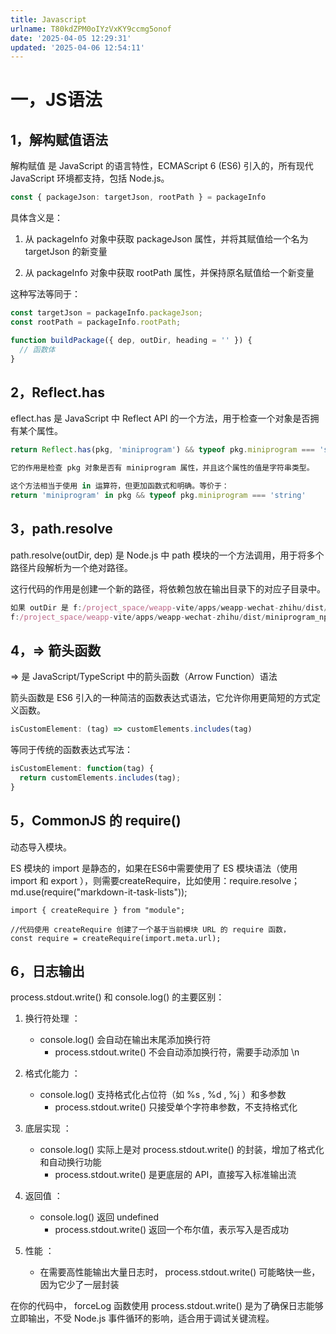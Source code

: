 ```yaml
---
title: Javascript
urlname: T80kdZPM0oIYzVxKY9ccmg5onof
date: '2025-04-05 12:29:31'
updated: '2025-04-06 12:54:11'
---
```

# 一，JS语法
## 1，解构赋值语法
解构赋值 是 JavaScript 的语言特性，ECMAScript 6 (ES6) 引入的，所有现代 JavaScript 环境都支持，包括 Node.js。
```typescript
const { packageJson: targetJson, rootPath } = packageInfo
```
具体含义是：
1. 从 packageInfo 对象中获取 packageJson 属性，并将其赋值给一个名为 targetJson 的新变量

1. 从 packageInfo 对象中获取 rootPath 属性，并保持原名赋值给一个新变量

这种写法等同于：
```typescript
const targetJson = packageInfo.packageJson;
const rootPath = packageInfo.rootPath;
```
```typescript
function buildPackage({ dep, outDir, heading = '' }) {
  // 函数体
}
```
## 2，Reflect.has
eflect.has 是 JavaScript 中 Reflect API 的一个方法，用于检查一个对象是否拥有某个属性。
```typescript
return Reflect.has(pkg, 'miniprogram') && typeof pkg.miniprogram === 'string'

它的作用是检查 pkg 对象是否有 miniprogram 属性，并且这个属性的值是字符串类型。

这个方法相当于使用 in 运算符，但更加函数式和明确。等价于：
return 'miniprogram' in pkg && typeof pkg.miniprogram === 'string'
```
## 3，path.resolve
path.resolve(outDir, dep) 是 Node.js 中 path 模块的一个方法调用，用于将多个路径片段解析为一个绝对路径。

这行代码的作用是创建一个新的路径，将依赖包放在输出目录下的对应子目录中。
```typescript
如果 outDir 是 f:/project_space/weapp-vite/apps/weapp-wechat-zhihu/dist/miniprogram_npm ，而 dep 是 tdesign-miniprogram ，那么 destOutDir 的值将会是：
f:/project_space/weapp-vite/apps/weapp-wechat-zhihu/dist/miniprogram_npm/tdesign-miniprogram
```
## 4，=> 箭头函数
=> 是 JavaScript/TypeScript 中的箭头函数（Arrow Function）语法

箭头函数是 ES6 引入的一种简洁的函数表达式语法，它允许你用更简短的方式定义函数。
```typescript
isCustomElement: (tag) => customElements.includes(tag)
```
等同于传统的函数表达式写法：
```typescript
isCustomElement: function(tag) {
  return customElements.includes(tag);
}
```
## 5，CommonJS 的 require()
动态导入模块。

ES 模块的 import 是静态的，如果在ES6中需要使用了 ES 模块语法（使用 import 和 export ），则需要createRequire，比如使用：require.resolve；md.use(require("markdown-it-task-lists"));
```undefined
import { createRequire } from "module";

//代码使用 createRequire 创建了一个基于当前模块 URL 的 require 函数，
const require = createRequire(import.meta.url);
```
## 6，日志输出
process.stdout.write() 和 console.log() 的主要区别：
1. 换行符处理 ：
	- console.log() 会自动在输出末尾添加换行符
		- process.stdout.write() 不会自动添加换行符，需要手动添加 \n
	
1. 格式化能力 ：
	- console.log() 支持格式化占位符（如 %s , %d , %j ）和多参数
		- process.stdout.write() 只接受单个字符串参数，不支持格式化
	
1. 底层实现 ：
	- console.log() 实际上是对 process.stdout.write() 的封装，增加了格式化和自动换行功能
		- process.stdout.write() 是更底层的 API，直接写入标准输出流
	
1. 返回值 ：
	- console.log() 返回 undefined
		- process.stdout.write() 返回一个布尔值，表示写入是否成功
	
1. 性能 ：
	- 在需要高性能输出大量日志时， process.stdout.write() 可能略快一些，因为它少了一层封装
	
在你的代码中， forceLog 函数使用 process.stdout.write() 是为了确保日志能够立即输出，不受 Node.js 事件循环的影响，适合用于调试关键流程。
